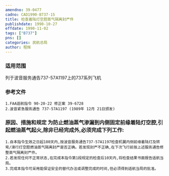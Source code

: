 ```yaml
---
amendno: 39-0477  
cadno: CAD1990-B737-15  
title: 检查着陆灯空腔蒸气隔离封严件  
publishdate: 1990-10-27  
effdate: 1990-11-02  
tags: ["B737"]  
pns: []  
categories: 民航总局  
author: 程辉  
---
```

  
### 适用范围  
列于波音服务通告737-57A1197上的737系列飞机  
  
<!--more-->  
### 参考文件  
    1.FAA适航指令 90-20-22 修正案 39-6728  
    2.波音紧急服务通告 737-57A1197 (1989年 12月 21日颁发)  
  
### 原因、措施和规定     为防止燃油蒸气渗漏到内侧固定前缘着陆灯空腔,引起燃油蒸气起火,除非已经完成外,必须完成下列工作:  
    1.自本指令生效之日起180天内,按波音服务通告737-57A1197检查机翼内侧前缘着陆灯及转弯/滑行灯空腔燃油蒸气隔离封严是否正确。若发现封严不正确,在下次飞行前按上述服务通告修整蒸气隔离封严件。  
    2.若发现任何不正常状态,在完成本指令第1段规定的检查后10天内,将检查结果书面报告适航当局。  
    3.完成本指令可采用能保证安全的替代办法或调整完成的时间,但必须得到适航当局的批准。  
  
